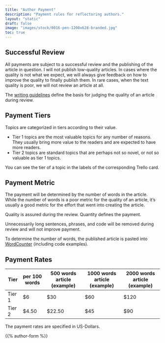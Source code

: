 ```yaml
---
title: "Author Payment"
description: "Payment rules for reflectoring authors."
layout: "static"
draft: false
image: "images/stock/0016-pen-1200x628-branded.jpg"
toc: true
---
```


## Successful Review

All payments are subject to a successful review and the publishing of the article in question. I will not publish low-quality articles. In cases where the quality is not what we expect, we will always give feedback on how to improve the quality to finally publish them. In rare cases, when the text quality is poor, we will not review an article at all.

The [writing guidelines](/contribute/writing-guide/) define the basis for judging the quality of an article during review.

## Payment Tiers

Topics are categorized in tiers according to their value.

-   Tier 1 topics are the most valuable topics for any number of reasons. They usually bring more value to the readers and are expected to have more readers.
-   Tier 2 topics are standard topics that are perhaps not so novel, or not so valuable as tier 1 topics.


You can see the tier of a topic in the labels of the corresponding Trello card.

## Payment Metric

The payment will be determined by the number of words in the article. While the number of words is a poor metric for the quality of an article, it’s usually a good metric for the effort that went into creating the article.

Quality is assured during the review. Quantity defines the payment.

Unnecessarily long sentences, phrases, and code will be removed during review and will not improve payment.

To determine the number of words, the published article is pasted into [WordCounter](https://wordcounter.net) (including code examples).

## Payment Rates

| Tier | per 100 words | 500 words article (example) | 1000 words article (example) | 2000 words article (example) |
|-----|----------------|-----------------------------|------------------------------|------------------------------|
| Tier 1 | $6 | $30                         | $60                          | $120                         |
| Tier 2 | $4.50 | $22.50                      | $45                          | $90                          |

The payment rates are specified in US-Dollars.

{{% author-form %}}